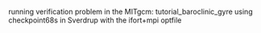 running verification problem in the MITgcm: tutorial\_baroclinic\_gyre
using checkpoint68s in Sverdrup with the ifort+mpi optfile
